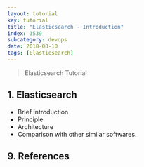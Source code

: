 ```yaml
---
layout: tutorial
key: tutorial
title: "Elasticsearch - Introduction"
index: 3539
subcategory: devops
date: 2018-08-10
tags: [Elasticsearch]
---
```


> Elasticsearch Tutorial

## 1. Elasticsearch
* Brief Introduction
* Principle
* Architecture
* Comparison with other similar softwares.


## 9. References
